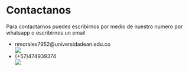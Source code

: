  <h1>Contactanos</h1>
<p> 
   Para contactarnos puedes escribirnos por medio de nuestro numero por whatsapp o escribirnos un email
   </p>
   <ul>
       <li>nmorales7952@universidadean.edu.co</li> <img src="https://encrypted-tbn0.gstatic.com/images?q=tbn:ANd9GcSoD-azWr36lJrwzL16xyG8EpIwCJ17m4WZxj_-OE3y3HoeHGtc">
       <li>(+57)474939374</li> <img src="https://encrypted-tbn0.gstatic.com/images?q=tbn:ANd9GcQR1gIc0HcPj4oxlKD8Z4ASHls0iIHfmckLZ4ZwGWztRHzLdUtp2A">
       
   </ul> 
